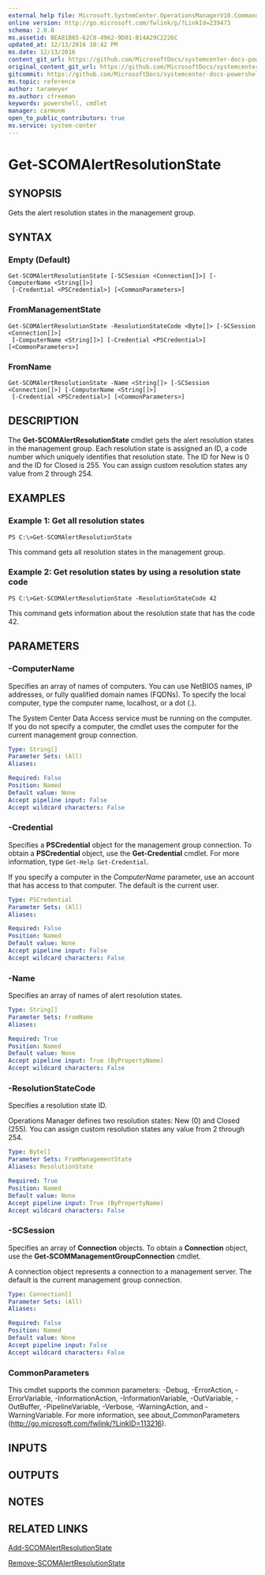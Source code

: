 ```yaml
---
external help file: Microsoft.SystemCenter.OperationsManagerV10.Commands.dll-Help.xml
online version: http://go.microsoft.com/fwlink/p/?LinkId=239473
schema: 2.0.0
ms.assetid: BEA81B65-62C8-4962-9D01-B14A29C2226C
updated_at: 12/13/2016 10:42 PM
ms.date: 12/13/2016
content_git_url: https://github.com/MicrosoftDocs/systemcenter-docs-powershell/blob/master/systemcenter-cmdlets/OperationsManager/v1/Get-SCOMAlertResolutionState.md
original_content_git_url: https://github.com/MicrosoftDocs/systemcenter-docs-powershell/blob/master/systemcenter-cmdlets/OperationsManager/v1/Get-SCOMAlertResolutionState.md
gitcommit: https://github.com/MicrosoftDocs/systemcenter-docs-powershell/blob/ea9507ac2178040476af5407227db8cb97701ea9/systemcenter-cmdlets/OperationsManager/v1/Get-SCOMAlertResolutionState.md
ms.topic: reference
author: tarameyer
ms.author: cfreeman
keywords: powershell, cmdlet
manager: carmonm
open_to_public_contributors: true
ms.service: system-center
---
```


# Get-SCOMAlertResolutionState

## SYNOPSIS
Gets the alert resolution states in the management group.

## SYNTAX

### Empty (Default)
```
Get-SCOMAlertResolutionState [-SCSession <Connection[]>] [-ComputerName <String[]>]
 [-Credential <PSCredential>] [<CommonParameters>]
```

### FromManagementState
```
Get-SCOMAlertResolutionState -ResolutionStateCode <Byte[]> [-SCSession <Connection[]>]
 [-ComputerName <String[]>] [-Credential <PSCredential>] [<CommonParameters>]
```

### FromName
```
Get-SCOMAlertResolutionState -Name <String[]> [-SCSession <Connection[]>] [-ComputerName <String[]>]
 [-Credential <PSCredential>] [<CommonParameters>]
```

## DESCRIPTION
The **Get-SCOMAlertResolutionState** cmdlet gets the alert resolution states in the management group.
Each resolution state is assigned an ID, a code number which uniquely identifies that resolution state.
The ID for New is 0 and the ID for Closed is 255.
You can assign custom resolution states any value from 2 through 254.

## EXAMPLES

### Example 1: Get all resolution states
```
PS C:\>Get-SCOMAlertResolutionState
```

This command gets all resolution states in the management group.

### Example 2: Get resolution states by using a resolution state code
```
PS C:\>Get-SCOMAlertResolutionState -ResolutionStateCode 42
```

This command gets information about the resolution state that has the code 42.

## PARAMETERS

### -ComputerName
Specifies an array of names of computers.
You can use NetBIOS names, IP addresses, or fully qualified domain names (FQDNs).
To specify the local computer, type the computer name, localhost, or a dot (.).

The System Center Data Access service must be running on the computer.
If you do not specify a computer, the cmdlet uses the computer for the current management group connection.

```yaml
Type: String[]
Parameter Sets: (All)
Aliases: 

Required: False
Position: Named
Default value: None
Accept pipeline input: False
Accept wildcard characters: False
```

### -Credential
Specifies a **PSCredential** object for the management group connection.
To obtain a **PSCredential** object, use the **Get-Credential** cmdlet.
For more information, type `Get-Help Get-Credential`.

If you specify a computer in the *ComputerName* parameter, use an account that has access to that computer.
The default is the current user.

```yaml
Type: PSCredential
Parameter Sets: (All)
Aliases: 

Required: False
Position: Named
Default value: None
Accept pipeline input: False
Accept wildcard characters: False
```

### -Name
Specifies an array of names of alert resolution states.

```yaml
Type: String[]
Parameter Sets: FromName
Aliases: 

Required: True
Position: Named
Default value: None
Accept pipeline input: True (ByPropertyName)
Accept wildcard characters: False
```

### -ResolutionStateCode
Specifies a resolution state ID.

Operations Manager defines two resolution states: New (0) and Closed (255).
You can assign custom resolution states any value from 2 through 254.

```yaml
Type: Byte[]
Parameter Sets: FromManagementState
Aliases: ResolutionState

Required: True
Position: Named
Default value: None
Accept pipeline input: True (ByPropertyName)
Accept wildcard characters: False
```

### -SCSession
Specifies an array of **Connection** objects.
To obtain a **Connection** object, use the **Get-SCOMManagementGroupConnection** cmdlet.

A connection object represents a connection to a management server.
The default is the current management group connection.

```yaml
Type: Connection[]
Parameter Sets: (All)
Aliases: 

Required: False
Position: Named
Default value: None
Accept pipeline input: False
Accept wildcard characters: False
```

### CommonParameters
This cmdlet supports the common parameters: -Debug, -ErrorAction, -ErrorVariable, -InformationAction, -InformationVariable, -OutVariable, -OutBuffer, -PipelineVariable, -Verbose, -WarningAction, and -WarningVariable. For more information, see about_CommonParameters (http://go.microsoft.com/fwlink/?LinkID=113216).

## INPUTS

## OUTPUTS

## NOTES

## RELATED LINKS

[Add-SCOMAlertResolutionState](xref:OperationsManager/v1/Add-SCOMAlertResolutionState.md)

[Remove-SCOMAlertResolutionState](xref:OperationsManager/v1/Remove-SCOMAlertResolutionState.md)

